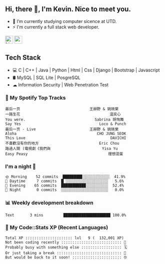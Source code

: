 ## Hi, there 👋, I'm Kevin. Nice to meet you.

- 🌱 I’m currently studying computer sicence at UTD.
- ⚡ I'm currently a full stack web developer.

<a href="https://www.linkedin.com/in/kevin12686/"><img alt="LinkedIn" src="https://img.shields.io/badge/linkedin%20-%230077B5.svg?&style=for-the-badge&logo=linkedin&logoColor=white" height=25></a>
<a href="https://www.instagram.com/kevin12686/"><img src="https://img.shields.io/badge/instagram-3f729b?&style=for-the-badge&logo=instagram&logoColor=white" height=25></a>

## Tech Stack

* 💻 C | C++ | Java | Python | Html | Css | Django | Bootstrap | Javascript
* 🛢️ MySQL | SQL Lite | PosgreSQL
* ☁ Information Security | Web Penetration Test

### 🎵 My Spotify Top Tracks

<!-- spotify start -->

```text
最后一页                               王赫野 & 姚晓棠
一路生花                                        温奕心
You were.                               Sabrina 胡恂舞
Say Yes                                   Loco & Punch
最后一页 - Live                        王赫野 & 姚晓棠
Aloha                                    CHO JUNG SEOK
This Love                                      DAVICHI
不喜歡沒有你的地方                           Eric Chou
路過人間 (電視劇《我們與                       Yisa Yu
Easy Peasy                                    理想混蛋
```

<!-- spotify end -->

### I'm a night 🦉

<!-- early_bird start -->

```text
🌞 Morning    52 commits  ████████▊░░░░░░░░░░░░  41.9%
🌆 Daytime     7 commits  █▏░░░░░░░░░░░░░░░░░░░   5.6%
🌃 Evening    65 commits  ███████████░░░░░░░░░░  52.4%
🌙 Night       0 commits  ░░░░░░░░░░░░░░░░░░░░░   0.0%
```

<!-- early_bird end -->

### 📊 Weekly development breakdown

<!-- code_time start -->

```text
Text       3 mins         █████████████████████ 100.0%
```

<!-- code_time end -->

### 🧰 My Code::Stats XP (Recent Languages)

<!-- codestats start -->

```text
Total XP ::::::::::::::::::::: lvl   9 (  132,001 XP) 
Not been coding recently ::::::::::::::::::::::::::: 🙈
Probably busy with something else :::::::::::::::::: 🗓
Or just taking a break ::::::::::::::::::::::::::::: 🌴
But would be back to it soon! :::::::::::::::::::::: 🤓
```

<!-- codestats end -->
